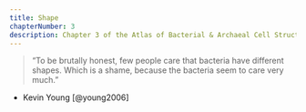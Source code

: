 ```yaml
---
title: Shape
chapterNumber: 3
description: Chapter 3 of the Atlas of Bacterial & Archaeal Cell Structure covers common shapes of bacterial and archaeal cells, and the cytoskeletons that make them.
---
```

> “To be brutally honest, few people care that bacteria have different shapes. Which is a shame, because the bacteria seem to care very much.”  
- Kevin Young [@young2006]

